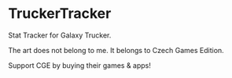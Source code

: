 # TruckerTracker
Stat Tracker for Galaxy Trucker.

The art does not belong to me. It belongs to Czech Games Edition.

Support CGE by buying their games & apps!
